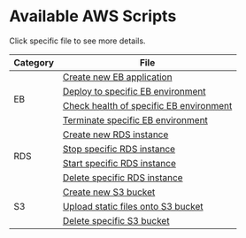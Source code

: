 # Available AWS Scripts

Click specific file to see more details.

<table align="center">
    <thead>
        <tr>
            <th>Category</th>
            <th>File</th>
        </tr>
    </thead>
    <tbody>
        <!-- EB Scripts -->
        <tr>
            <td rowspan=5>EB</td>
        </tr>
        <tr>
            <td>
                <a href="eb-create-application.md">Create new EB application</a>
            </td>
        </tr>
        <tr>
            <td>
                <a href="eb-deploy-environment.md">Deploy to specific EB environment</a>
            </td>
        </tr>
        <tr>
            <td>
                <a href="eb-check-health.md">Check health of specific EB environment</a>
            </td>
        </tr>
        <tr>
            <td>
                <a href="eb-terminate-environment.md">Terminate specific EB environment</a>
            </td>
        </tr>
        <!-- RDS Scripts -->
        <tr>
            <td rowspan=5>RDS</td>
        </tr>
        <tr>
            <td>
                <a href="rds-create-instance.md">Create new RDS instance</a>
            </td>
        </tr>
        <tr>
            <td>
                <a href="rds-stop-instance.md">Stop specific RDS instance</a>
            </td>
        </tr>
        <tr>
            <td>
                <a href="rds-start-instance.md">Start specific RDS instance</a>
            </td>
        </tr>
        <tr>
            <td>
                <a href="rds-delete-instance.md">Delete specific RDS instance</a>
            </td>
        </tr>
        <!-- S3 Scripts -->
        <tr>
            <td rowspan=4>S3</td>
        </tr>
        <tr>
            <td>
                <a href="s3-create-bucket.md">Create new S3 bucket</a>
            </td>
        </tr>
        <tr>
            <td>
                <a href="s3-upload-files.md">Upload static files onto S3 bucket</a>
            </td>
        </tr>
        <tr>
            <td>
                <a href="s3-delete-bucket.md">Delete specific S3 bucket</a>
            </td>
        </tr>
</table>
